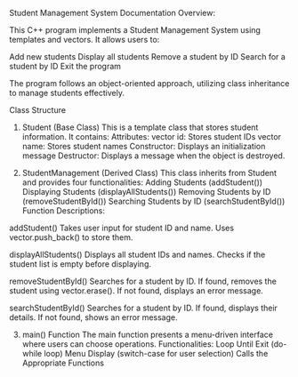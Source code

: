 Student Management System Documentation Overview:

This C++ program implements a Student Management System using templates and vectors. It allows users to:

Add new students
Display all students
Remove a student by ID
Search for a student by ID
Exit the program

The program follows an object-oriented approach, utilizing class inheritance to manage students effectively.

Class Structure
1. Student<T> (Base Class)
This is a template class that stores student information. It contains:
Attributes:
vector<T> id: Stores student IDs
vector<T> name: Stores student names
Constructor: Displays an initialization message
Destructor: Displays a message when the object is destroyed.

2. StudentManagement<T> (Derived Class)
This class inherits from Student<T> and provides four functionalities:
Adding Students (addStudent())
Displaying Students (displayAllStudents())
Removing Students by ID (removeStudentById())
Searching Students by ID (searchStudentById())
Function Descriptions:

addStudent()
Takes user input for student ID and name.
Uses vector.push_back() to store them.

displayAllStudents()
Displays all student IDs and names.
Checks if the student list is empty before displaying.

removeStudentById()
Searches for a student by ID.
If found, removes the student using vector.erase().
If not found, displays an error message.

searchStudentById()
Searches for a student by ID.
If found, displays their details.
If not found, shows an error message.

3. main() Function
The main function presents a menu-driven interface where users can choose operations.
Functionalities:
Loop Until Exit (do-while loop)
Menu Display (switch-case for user selection)
Calls the Appropriate Functions



